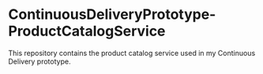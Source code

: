# ContinuousDeliveryPrototype-ProductCatalogService
This repository contains the product catalog service used in my Continuous Delivery prototype.
